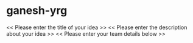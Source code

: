 # ganesh-yrg
<< Please enter the title of your idea >>
<< Please enter the description about your idea >>
<< Please enter your team details below >> 
